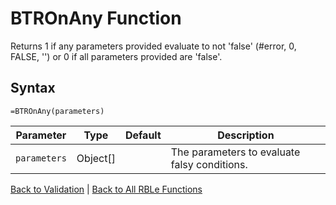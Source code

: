 # BTROnAny Function

Returns 1 if any parameters provided evaluate to not 'false' (#error, 0, FALSE, '') or 0 if all parameters provided are 'false'.

## Syntax

```excel
=BTROnAny(parameters)
```

Parameter | Type | Default | Description
---|---|---|---
`parameters` | Object[] |  | The parameters to evaluate falsy conditions.

[Back to Validation](Readme.md) | [Back to All RBLe Functions](/RBLe/RBLe.md#function-documentation)